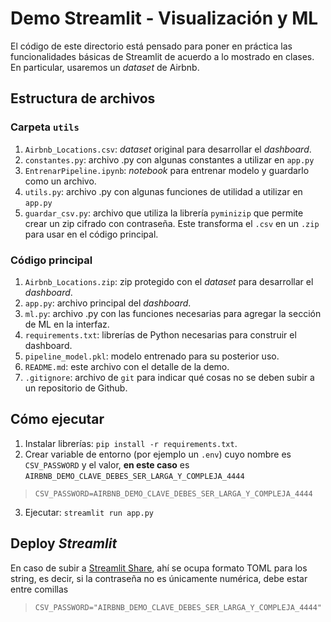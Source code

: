 # Demo Streamlit - Visualización y ML

El código de este directorio está pensado para poner en práctica las funcionalidades básicas de Streamlit de acuerdo a lo mostrado en clases. En particular, usaremos un _dataset_ de Airbnb.

## Estructura de archivos

### Carpeta `utils`

1. `Airbnb_Locations.csv`: _dataset_ original para desarrollar el _dashboard_.
2. `constantes.py`: archivo .py con algunas constantes a utilizar en `app.py`
3. `EntrenarPipeline.ipynb`: _notebook_ para entrenar modelo y guardarlo como un archivo.
4. `utils.py`: archivo .py con algunas funciones de utilidad a utilizar en `app.py`
5. `guardar_csv.py`: archivo que utiliza la librería `pyminizip` que permite crear un zip cifrado con contraseña. Este transforma el `.csv` en un `.zip` para usar en el código principal.


### Código principal

1. `Airbnb_Locations.zip`: zip protegido con el _dataset_ para desarrollar el _dashboard_.
2. `app.py`: archivo principal del _dashboard_.
3. `ml.py`: archivo .py con las funciones necesarias para agregar la sección de ML en la interfaz.
4. `requirements.txt`: librerías de Python necesarias para construir el dashboard.
5. `pipeline_model.pkl`: modelo entrenado para su posterior uso.
6. `README.md`: este archivo con el detalle de la demo.
7. `.gitignore`: archivo de `git` para indicar qué cosas no se deben subir a un repositorio de Github.

## Cómo ejecutar
1. Instalar librerías: `pip install -r requirements.txt`.
2. Crear variable de entorno (por ejemplo un `.env`) cuyo nombre es `CSV_PASSWORD` y el valor, **en este caso** es `AIRBNB_DEMO_CLAVE_DEBES_SER_LARGA_Y_COMPLEJA_4444`

> `CSV_PASSWORD=AIRBNB_DEMO_CLAVE_DEBES_SER_LARGA_Y_COMPLEJA_4444`

3. Ejecutar: `streamlit run app.py`


## Deploy _Streamlit_

En caso de subir a [Streamlit Share](https://share.streamlit.io/), ahí se ocupa formato TOML para los string, es decir, si la contraseña no es únicamente numérica, debe estar entre comillas

> `CSV_PASSWORD="AIRBNB_DEMO_CLAVE_DEBES_SER_LARGA_Y_COMPLEJA_4444"`

